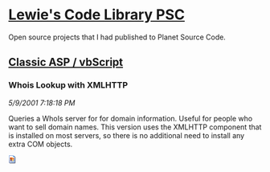 # [Lewie's Code Library PSC](../../README.md)

Open source projects that I had published to Planet Source Code.

## [Classic ASP / vbScript](../README.md)

### Whois Lookup with XMLHTTP

*5/9/2001 7:18:18 PM*

Queries a WhoIs server for for domain information. Useful for people who want to sell domain names. This version uses the XMLHTTP component that is installed on most servers, so there is no additional need to install any extra COM objects.

![Screenshot of Whois Lookup with XMLHTTP](/screenshot.gif)



